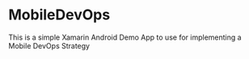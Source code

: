 # MobileDevOps
This is a simple Xamarin Android Demo App to use for implementing a Mobile DevOps Strategy
